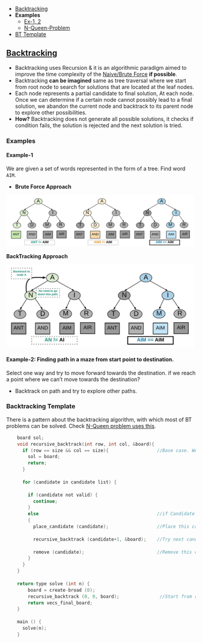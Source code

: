 - [Backtracking](#bt)
- **Examples**
  - [Ex-1, 2](#ex1)
  - [N-Queen-Problem](/DS_Questions/Questions/vectors_arrays/2d-grid/N-Queens)
- [BT Template](#tem)

<a name=bt></a>
## [Backtracking](https://leetcode.com/explore/learn/card/recursion-ii/472/backtracking/2654/)
- Backtracking uses Recursion & it is an algorithmic paradigm aimed to improve the time complexity of the [Naive/Brute Force](..) **if possible**.
- Backtracking **can be imagined** same as tree traversal where we start from root node to search for solutions that are located at the leaf nodes.
- Each node represents a partial candidate to final solution, At each node. Once we can determine if a certain node cannot possibly lead to a final solution, we abandon the current node and backtrack to its parent node to explore other possibilities.
- **How?** Backtracking does not generate all possible solutions, it checks if condition fails, the solution is rejected and the next solution is tried.

### Examples
<a name=ex1></a>
#### Example-1
We are given a set of words represented in the form of a tree. Find word `AIM`.

- **Brute Force Approach**

<img src=backtracking.jpeg width=500></img>

**BackTracking Approach**

<img src=backtracking1.jpeg width=500></img>

#### Example-2: Finding path in a maze from start point to destination.
Select one way and try to move forward towards the destination. if we reach a point where we can’t move towards the destination?
  - Backtrack on path and try to explore other paths.

<a name=tem></a>
### Backtracking Template
There is a pattern about the backtracking algorithm, with which most of BT problems can be solved. Check [N-Queen problem uses this](/DS_Questions/Questions/vectors_arrays/2d-grid/N-Queens).
```c
    board sol;
    void recursive_backtrack(int row, int col, &board){
      if (row == size && col == size){                  //Base case. We reached last cell
        sol = board;
        return;
      }
      
      for (candidate in candidate list) {
      
        if (candidate not valid) {
          continue;
        } 
        else                                            //if Candidate is VALID
        {
          place_candidate (candidate);                  //Place this candidate on partial solution
          
          recursive_backtrack (candidate+1, &board);    //Try next candidate
          
          remove (candidate);                           //Remove this candidate
        }
      }
    }
    
    return-type solve (int n) {
        board = create-broad (0);
        recursive_backtrack (0, 0, board);               //Start from row=0,col=0
        return vecs_final_board;
    }
    
    main () {
      solve(n);
    }
```

